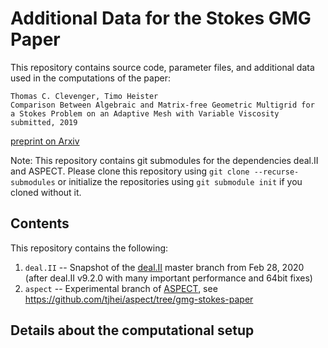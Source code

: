 # Additional Data for the Stokes GMG Paper

This repository contains source code, parameter files, and additional data
used in the computations of the paper:

```
Thomas C. Clevenger, Timo Heister
Comparison Between Algebraic and Matrix-free Geometric Multigrid for
a Stokes Problem on an Adaptive Mesh with Variable Viscosity
submitted, 2019
```
[preprint on Arxiv](https://arxiv.org/abs/1907.06696)

Note: This repository contains git submodules for the dependencies deal.II and
ASPECT. Please clone this repository using ``git clone --recurse-submodules``
or initialize the repositories using ``git submodule init`` if you cloned
without it.

## Contents

This repository contains the following:
1. ``deal.II`` -- Snapshot of the [deal.II](https://github.com/dealii/dealii) master branch from Feb 28, 2020 (after deal.II v9.2.0 with many important performance and 64bit fixes)
2. ``aspect`` -- Experimental branch of [ASPECT](https://github.com/geodynamics/aspect), see https://github.com/tjhei/aspect/tree/gmg-stokes-paper

## Details about the computational setup

